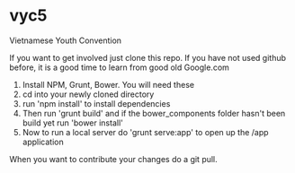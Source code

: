 vyc5
====

Vietnamese Youth Convention

If you want to get involved just clone this repo. If you have not used github before, it is a good time to learn from good old Google.com

1. Install NPM, Grunt, Bower. You will need these
2. cd into your newly cloned directory
3. run 'npm install' to install dependencies
4. Then run 'grunt build' and if the bower_components folder hasn't been build yet run 'bower install'
5. Now to run a local server do 'grunt serve:app' to open up the /app application

When you want to contribute your changes do a git pull.
